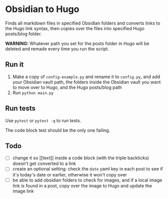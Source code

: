# Obsidian to Hugo

Finds all markdown files in specified Obsidian folders and converts links to the Hugo link syntax, then copies over the files into specified Hugo posts/blog folder.

**WARNING:** Whatever path you set for the posts folder in Hugo will be deleted and remade every time you run the script.

## Run it

1. Make a copy of `config-example.py` and rename it to `config.py`, and add your Obsidian vault path, the folders inside the Obsidian vault you want to move over to Hugo, and the Hugo posts/blog path
2. Run `python main.py`

## Run tests

Use `pytest` or `pytest -q` to run tests.

The code block test should be the only one failing.

## Todo

- [ ] change it so \[\[text\]\] inside a code block (with the triple backticks) doesn't get converted to a link
- [ ] create an optional setting: check the `date` yaml key in each post to see if it's today's date or earlier, otherwise it won't copy over
- [ ] be able to add obsidian folders to check for images, and if a local image link is found in a post, copy over the image to Hugo and update the image link